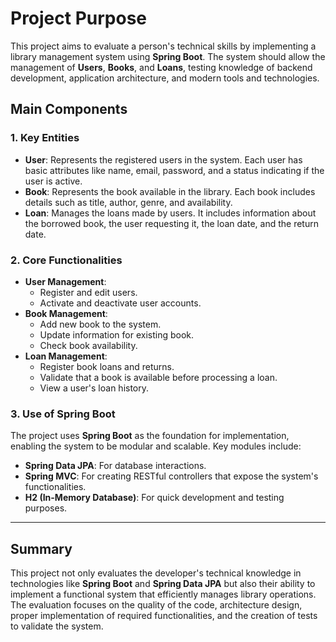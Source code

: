 # Project Purpose

This project aims to evaluate a person's technical skills by implementing a library management system using **Spring Boot**. The system should allow the management of **Users**, **Books**, and **Loans**, testing knowledge of backend development, application architecture, and modern tools and technologies.

## Main Components

### 1. Key Entities
- **User**: Represents the registered users in the system. Each user has basic attributes like name, email, password, and a status indicating if the user is active.
- **Book**: Represents the book available in the library. Each book includes details such as title, author, genre, and availability.
- **Loan**: Manages the loans made by users. It includes information about the borrowed book, the user requesting it, the loan date, and the return date.

### 2. Core Functionalities
- **User Management**:
    - Register and edit users.
    - Activate and deactivate user accounts.
- **Book Management**:
    - Add new book to the system.
    - Update information for existing book.
    - Check book availability.
- **Loan Management**:
    - Register book loans and returns.
    - Validate that a book is available before processing a loan.
    - View a user's loan history.

### 3. Use of Spring Boot
The project uses **Spring Boot** as the foundation for implementation, enabling the system to be modular and scalable. Key modules include:
- **Spring Data JPA**: For database interactions.
- **Spring MVC**: For creating RESTful controllers that expose the system's functionalities.
- **H2 (In-Memory Database)**: For quick development and testing purposes.

---

## Summary
This project not only evaluates the developer's technical knowledge in technologies like **Spring Boot** and **Spring Data JPA** but also their ability to implement a functional system that efficiently manages library operations. The evaluation focuses on the quality of the code, architecture design, proper implementation of required functionalities, and the creation of tests to validate the system.

